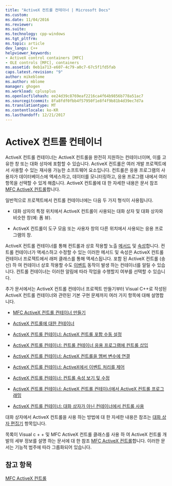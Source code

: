 ```yaml
---
title: "ActiveX 컨트롤 컨테이너 | Microsoft Docs"
ms.custom: 
ms.date: 11/04/2016
ms.reviewer: 
ms.suite: 
ms.technology: cpp-windows
ms.tgt_pltfrm: 
ms.topic: article
dev_langs: C++
helpviewer_keywords:
- ActiveX control containers [MFC]
- OLE controls [MFC], containers
ms.assetid: 0eb1a713-e607-4c79-a0c7-67c5f1fd5fab
caps.latest.revision: "9"
author: mikeblome
ms.author: mblome
manager: ghogen
ms.workload: cplusplus
ms.openlocfilehash: ee24d39c8769eaf2216ca4f64b9856b778a51ac7
ms.sourcegitcommit: 8fa8fdf0fbb4f57950f1e8f4f9b81b4d39ec7d7a
ms.translationtype: MT
ms.contentlocale: ko-KR
ms.lasthandoff: 12/21/2017
---
```

# <a name="activex-control-containers"></a>ActiveX 컨트롤 컨테이너
ActiveX 컨트롤 컨테이너는 ActiveX 컨트롤을 완전히 지원하는 컨테이너이며, 이를 고유한 창 또는 대화 상자에 포함할 수 있습니다. ActiveX 컨트롤은 여러 개발 프로젝트에서 사용할 수 있는 재사용 가능한 소프트웨어 요소입니다. 컨트롤은 응용 프로그램의 사용자가 데이터베이스에 액세스하고, 데이터를 모니터링하고, 응용 프로그램 내에서 여러 항목을 선택할 수 있게 해줍니다. ActiveX 컨트롤에 대 한 자세한 내용은 문서 참조 [MFC ActiveX 컨트롤](../mfc/mfc-activex-controls.md)합니다.  
  
 일반적으로 프로젝트에서 컨트롤 컨테이너에는 다음 두 가지 형식이 사용됩니다.  
  
-   대화 상자의 특정 위치에서 ActiveX 컨트롤이 사용되는 대화 상자 및 대화 상자와 비슷한 창(예: 폼 뷰).  
  
-   ActiveX 컨트롤이 도구 모음 또는 사용자 창의 다른 위치에서 사용되는 응용 프로그램의 창.  
  
 ActiveX 컨트롤 컨테이너를 통해 컨트롤과 상호 작용할 노출 [메서드](../mfc/mfc-activex-controls-methods.md) 및 [속성](../mfc/mfc-activex-controls-properties.md)합니다. 컨트롤 컨테이너가 액세스하고 수정할 수 있는 이러한 메서드 및 속성은 ActiveX 컨트롤 컨테이너 프로젝트에서 래퍼 클래스를 통해 액세스됩니다. 포함 된 ActiveX 컨트롤 (송신) 하 여 컨테이너 상호 작용할 수도 [이벤트](../mfc/mfc-activex-controls-events.md) 동작이 발생 하는 컨테이너를 알릴 수 있습니다. 컨트롤 컨테이너는 이러한 알림에 따라 작업을 수행할지 여부를 선택할 수 있습니다.  
  
 추가 문서에서는 ActiveX 컨트롤 컨테이너 프로젝트 만들기부터 Visual C++로 작성된 ActiveX 컨트롤 컨테이너와 관련된 기본 구현 문제까지 여러 가지 항목에 대해 설명합니다.  
  
-   [MFC ActiveX 컨트롤 컨테이너 만들기](../mfc/reference/creating-an-mfc-activex-control-container.md)  
  
-   [ActiveX 컨트롤에 대한 컨테이너](../mfc/containers-for-activex-controls.md)  
  
-   [ActiveX 컨트롤 컨테이너: ActiveX 컨트롤 포함 수동 설정](../mfc/activex-control-containers-manually-enabling-activex-control-containment.md)  
  
-   [ActiveX 컨트롤 컨테이너: 컨트롤 컨테이너 응용 프로그램에 컨트롤 삽입](../mfc/inserting-a-control-into-a-control-container-application.md)  
  
-   [ActiveX 컨트롤 컨테이너: ActiveX 컨트롤을 멤버 변수에 연결](../mfc/activex-control-containers-connecting-an-activex-control-to-a-member-variable.md)  
  
-   [ActiveX 컨트롤 컨테이너: ActiveX에서 이벤트 처리를 제어](../mfc/activex-control-containers-handling-events-from-an-activex-control.md)  
  
-   [ActiveX 컨트롤 컨테이너: 컨트롤 속성 보기 및 수정](../mfc/activex-control-containers-viewing-and-modifying-control-properties.md)  
  
-   [ActiveX 컨트롤 컨테이너: ActiveX 컨트롤 컨테이너에서 ActiveX 컨트롤 프로그래밍](../mfc/programming-activex-controls-in-a-activex-control-container.md)  
  
-   [ActiveX 컨트롤 컨테이너: 대화 상자가 아닌 컨테이너에서 컨트롤 사용](../mfc/activex-control-containers-using-controls-in-a-non-dialog-container.md)  
  
 대화 상자에서 ActiveX 컨트롤을 사용 하는 방법에 대 한 자세한 내용은 참조는 [대화 상자 편집기](../windows/dialog-editor.md) 항목입니다.  
  
 목록이 Visual c + + 및 MFC ActiveX 컨트롤 클래스를 사용 하 여 ActiveX 컨트롤 개발의 세부 정보를 설명 하는 문서에 대 한 참조 [MFC ActiveX 컨트롤](../mfc/mfc-activex-controls.md)합니다. 이러한 문서는 기능적 범주에 따라 그룹화되어 있습니다.  
  
## <a name="see-also"></a>참고 항목  
 [MFC ActiveX 컨트롤](../mfc/mfc-activex-controls.md)

